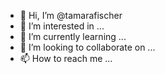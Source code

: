 - 👋 Hi, I’m @tamarafischer
- 👀 I’m interested in ...
- 🌱 I’m currently learning ...
- 💞️ I’m looking to collaborate on ...
- 📫 How to reach me ...

<!---
tamarafischer/tamarafischer is a ✨ special ✨ repository because its `README.md` (this file) appears on your GitHub profile.
You can click the Preview link to take a look at your changes.
--->
